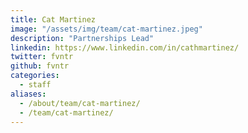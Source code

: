 ```yaml
---
title: Cat Martinez
image: "/assets/img/team/cat-martinez.jpeg"
description: "Partnerships Lead"
linkedin: https://www.linkedin.com/in/cathmartinez/
twitter: fvntr
github: fvntr
categories:
  - staff
aliases:
  - /about/team/cat-martinez/
  - /team/cat-martinez/
---
```


